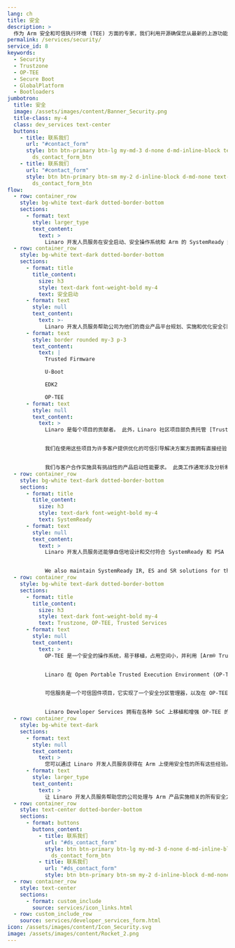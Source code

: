 ```yaml
---
lang: ch
title: 安全
description: >
  作为 Arm 安全和可信执行环境 (TEE) 方面的专家，我们利用开源确保您从最新的上游功能和安全修复中受益。
permalink: /services/security/
service_id: 8
keywords:
  - Security
  - Trustzone
  - OP-TEE
  - Secure Boot
  - GlobalPlatform
  - Bootloaders
jumbotron:
  title: 安全
  image: /assets/images/content/Banner_Security.png
  title-class: my-4
  class: dev_services text-center
  buttons:
    - title: 联系我们
      url: "#contact_form"
      style: btn btn-primary btn-lg my-md-3 d-none d-md-inline-block text-uppercase
        ds_contact_form_btn
    - title: 联系我们
      url: "#contact_form"
      style: btn btn-primary btn-sm my-2 d-inline-block d-md-none text-uppercase
        ds_contact_form_btn
flow:
  - row: container_row
    style: bg-white text-dark dotted-border-bottom
    sections:
      - format: text
        style: larger_type
        text_content:
          text: >
            Linaro 开发人员服务在安全启动、安全操作系统和 Arm 的 SystemReady 规范领域拥有深厚的实践专业知识。
  - row: container_row
    style: bg-white text-dark dotted-border-bottom
    sections:
      - format: title
        title_content:
          size: h3
          style: text-dark font-weight-bold my-4
          text: 安全启动
      - format: text
        style: null
        text_content:
          text: >-
            Linaro 开发人员服务帮助公司为他们的商业产品平台规划、实施和优化安全引导加载程序，使用：
      - format: text
        style: border rounded my-3 p-3
        text_content:
          text: |
            Trusted Firmware

            U-Boot

            EDK2

            OP-TEE
      - format: text
        style: null
        text_content:
          text: >
            Linaro 是每个项目的贡献者。 此外，Linaro 社区项目部负责托管 [Trusted Firmware 项目](https://www.trustedfirmware.org/) 和 [MCUboot 项目](https://www.mcuboot.com/)。


            我们在使用这些项目为许多客户提供优化的可信引导解决方案方面拥有直接经验； 在 Arm 服务器、机顶盒、嵌入式/物联网系统和使用 OpenBMC 的服务器 BMC 环境中。


            我们与客户合作实施具有挑战性的产品启动性能要求。 此类工作通常涉及分析和表征系统启动性能、确定影响启动性能的区域、开发提高启动性能的解决方案以及解决方案的实施和验证，以确保性能满足系统要求。
  - row: container_row
    style: bg-white text-dark dotted-border-bottom
    sections:
      - format: title
        title_content:
          size: h3
          style: text-dark font-weight-bold my-4
          text: SystemReady
      - format: text
        style: null
        text_content:
          text: >
            Linaro 开发人员服务还能够自信地设计和交付符合 SystemReady 和 PSA 1 级认证的安全启动解决方案。 我们与 Arm 合作，扩展了 Linaro 的边缘和雾计算小组 (LEDGE) 在 [Trusted Substrate 项目](/projects/#automotive-iot-edge-devices_TS) 上的工作，以开发 SystemReady IR 安全启动解决方案并将其提交到上游 NXP 已采用 NXP 芯片组作为其产品 BSP 的一部分。


            We also maintain SystemReady IR, ES and SR solutions for the Socionext DeveloperBox.
  - row: container_row
    style: bg-white text-dark dotted-border-bottom
    sections:
      - format: title
        title_content:
          size: h3
          style: text-dark font-weight-bold my-4
          text: Trustzone, OP-TEE, Trusted Services
      - format: text
        style: null
        text_content:
          text: >
            OP-TEE 是一个安全的操作系统，易于移植，占用空间小，并利用 [Arm® TrustZone®](https://developer.arm.com/ip-products/security-ip/trustzone) 技术提供隔离 来自正常的世界。 OP-TEE 符合 GlobalPlatform TEE 系统架构规范。


            Linaro 在 Open Portable Trusted Execution Environment (OP-TEE) 方面拥有丰富的经验。 Linaro 雇佣了 OP-TEE 项目的核心维护者，以及 Linux 内核和 U-Boot 中的 TEE 框架的维护者。


            可信服务是一个可信固件项目，它实现了一个安全分区管理器，以及在 OP-TEE 内的安全分区中运行的许多可信服务。


            Linaro Developer Services 拥有在各种 SoC 上移植和增强 OP-TEE 的经验，以及使用 Arm 可信服务项目实施 PSA 信任根 (RoT) 以获得基于 NXP 平台的 PSA 1 级认证。
  - row: container_row
    style: bg-white text-dark
    sections:
      - format: text
        style: null
        text_content:
          text: >
            您可以通过 Linaro 开发人员服务获得在 Arm 上使用安全性的所有这些经验。 我们可以帮助您利用开源来确保您从最新的上游功能和安全修复中受益。
      - format: text
        style: larger_type
        text_content:
          text: >
            让 Linaro 开发人员服务帮助您的公司处理与 Arm 产品实施相关的所有安全方面。
  - row: container_row
    style: text-center dotted-border-bottom
    sections:
      - format: buttons
        buttons_content:
          - title: 联系我们
            url: "#ds_contact_form"
            style: btn btn-primary btn-lg my-md-3 d-none d-md-inline-block
              ds_contact_form_btn
          - title: 联系我们
            url: "#ds_contact_form"
            style: btn btn-primary btn-sm my-2 d-inline-block d-md-none ds_contact_form_btn
  - row: container_row
    style: text-center
    sections:
      - format: custom_include
        source: services/icon_links.html
  - row: custom_include_row
    source: services/developer_services_form.html
icon: /assets/images/content/Icon_Security.svg
image: /assets/images/content/Rocket_2.png
---
```

